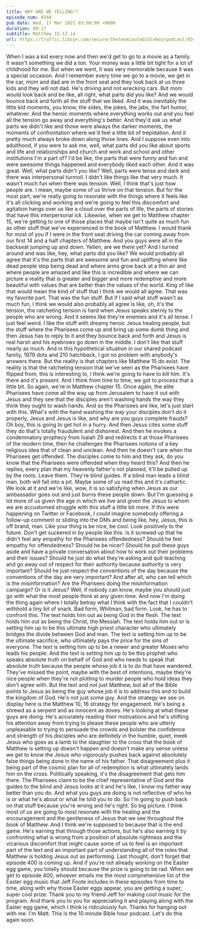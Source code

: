 ```yaml
---
title: WHY ARE WE YELLING!?
episode_num: 0348
pub_date: Wed, 17 Mar 2021 03:00:00 +0000
duration: 09:17
subtitle: Matthew 15:12-14
url: https://traffic.libsyn.com/secure/thetenminutebiblehourpodcast/0348_-_WHY_ARE_WE_YELLING.mp3
---
```


 When I was a kid every now and then we'd get to go to a movie as a family. It wasn't something we did a ton. Your money was a little bit tight for a lot of childhood for me. But when we went, it was very memorable because it was a special occasion. And I remember every time we go to a movie, we get in the car, mom and dad are in the front seat and they look back at us three kids and they will not dad. He's driving and not wrecking cars. But mom would look back and be like, all right, what parts did you like? And we would bounce back and forth all the stuff that we liked. And it was inevitably the little kid moments, you know, the sides, the jokes, the jabs, the fart humor, whatever. And the heroic moments where everything works out and you feel all the tension go away and everything's better. And they'd ask us what parts we didn't like and those were always the darker moments, the moments of confrontation where we'd feel a little bit of trepidation. And it pretty much always broke down along those lines. And I suppose even into adulthood, if you were to ask me, well, what parts did you like about sports and life and relationships and church and work and school and other institutions I'm a part of? I'd be like, the parts that were funny and fun and were awesome things happened and everybody liked each other. And it was great. Well, what parts didn't you like? Well, parts were tense and dark and there was interpersonal turmoil. I didn't like things like that very much. It wasn't much fun when there was tension. Well, I think that's just how people are. I mean, maybe some of us thrive on that tension. But for the most part, we're really going to resonate with the things where it feels like it's all clicking and working and we're going to feel this discomfort and agitation hangs over us like a cloud over the parts of life, the parts of stories that have this interpersonal ick. Likewise, when we get to Matthew chapter 15, we're getting to one of those places that maybe isn't quite as much fun as other stuff that we've experienced in the book of Matthew. I would thank for most of you if I were in the front seat driving the car coming away from our first 14 and a half chapters of Matthew. And you guys were all in the backseat jumping up and down. Yellen, are we there yet? And I turned around and was like, hey, what parts did you like? We would probably all agree that it's the parts that are awesome and fun and uplifting where like dead people stop being dead and where arms grow back at a thin air and where people are amazed and like this is incredible and where we can picture a reality that is greater and bigger and more redemptive and more beautiful with values that are better than the values of the world. King of like that would mean the kind of stuff that I think we would all agree. That was my favorite part. That was the fun stuff. But if I said what stuff wasn't as much fun, I think we would also probably all agree is like, oh, it's the tension, the ratcheting tension is hard when Jesus speaks sternly to the people who are wrong. And it seems like they're enemies and it's all tense. I just feel weird. I like the stuff with dreamy heroic Jesus healing people, but the stuff where the Pharisees come up and bring up some dumb thing and then Jesus has to reply to it and they bounce back and forth and Jesus is real harsh and his eyebrows go down in the middle. I don't like that stuff nearly as much. And in this hypothetical situation in our shared podcast family, 1979 dots and 210 hatchback, I got no problem with anybody's answers there. But the reality is that chapters like Matthew 15 do exist. The reality is that the ratcheting tension that we've seen as the Pharisees have flipped from, this is interesting to, I think we're going to have to kill him. It's there and it's present. And I think from time to time, we got to process that a little bit. So again, we're in Matthew chapter 15. Once again, the elite Pharisees have come all the way up from Jerusalem to have it out with Jesus and they see that the disciples aren't washing hands the way they think they ought to wash hands. And so the Pharisees are like, let's just start with this. What's with the hand washing the way your disciples don't do it properly, Jesus and Jesus is like, and why are you guys complete frauds? Oh boy, this is going to get hot in a hurry. And then Jesus cites some stuff they do that's totally fraudulent and dishonest. And then he invokes a condemnatory prophecy from Isaiah 29 and redirects it at those Pharisees of the modern time, then he challenges the Pharisees notions of a key religious idea that of clean and unclean. And then he doesn't care when the Pharisees get offended. The disciples come to him and they ask, do you know that the Pharisees were offended when they heard this? And then he replies, every plan that my heavenly father's not planned, it'll be pulled up by the roots. Leave them. They're blind guides. If a blind man leads a blind man, both will fall into a pit. Maybe some of us read this and it's cathartic. We look at it and we're like, wow, it is so satisfying when Jesus as our ambassador goes out and just burns these people down. But I'm guessing a lot more of us given the age in which we live and given the Jesus to whom we are accustomed struggle with this stuff a little bit more. If this were happening on Twitter or Facebook, I could imagine somebody offering a follow-up comment or sliding into the DMs and being like, hey, Jesus, this is off brand, man. Like your thing is be nice, be cool. Look positively to the future. Don't get suckered in by people like this. Is it screwed up that he didn't feel any empathy for the Pharisees offendedness? Should he feel empathy for offendedness? Should he be nicer? Should he pull these guys aside and have a private conversation about how to work out their problems and their issues? Should he just do what they're asking and quit teaching and go away out of respect for their authority because authority is very important? Should he just respect the conventions of the day because the conventions of the day are very important? And after all, who can tell which is the misinformation? Are the Pharisees doing the misinformation campaign? Or is it Jesus? Well, if nobody can know, maybe you should just go with what the most people think at any given time. And now I'm doing the thing again where I totally betray what I think with the fact that I couldn't withhold a tiny bit of snark. Bad form, Whitman, bad form. Look, he has to confront this. The text holds him out as being God in the flesh. The text holds him out as being the Christ, the Messiah. The text holds him out or is setting him up to be this ultimate high priest character who ultimately bridges the divide between God and man. The text is setting him up to be the ultimate sacrifice, who ultimately pays the price for the sins of everyone. The text is setting him up to be a newer and greater Moses who leads his people. And the text is setting him up to be this prophet who speaks absolute truth on behalf of God and who needs to speak that absolute truth because the people whose job it is to do that have wandered. They've missed the point, maybe with the best of intentions, maybe they're nice people when they're not plotting to murder people who hold ideas they don't agree with. But the text and not just Matthew, but all of the Bible points to Jesus as being the guy whose job it is to address this and to build the kingdom of God. He's not just some guy. And the strategy we see on display here is the Matthew 10, 16 strategy for engagement. He's being a shrewd as a serpent and as innocent as doves. He's looking at what these guys are doing. He's accurately reading their motivations and he's shifting his attention away from trying to please these people who are utterly unpleasable to trying to persuade the crowds and bolster the confidence and strength of his disciples who are definitely in the humble, quiet, meek Jesus who goes as a lamb to the slaughter to the cross that the book of Matthew is setting up doesn't happen and doesn't make any sense unless we get to know the Jesus who vigorously pushes back against absolutely false things being done in the name of his father. That disagreement plus it being part of the cosmic plan for all of redemption is what ultimately lands him on the cross. Politically speaking, it's the disagreement that gets him there. The Pharisees claim to be the chief representative of God and the guides to the blind and Jesus looks at it and he's like, I know my father way better than you do. And what you guys are doing is not reflective of who he is or what he's about or what he told you to do. So I'm going to push back on that stuff because you're wrong and he's right. So big picture. I think most of us are going to most resonate with the healing and the encouragement and the gentleness of Jesus that we see throughout the book of Matthew. And I think we're supposed to because that is the end game. He's earning that through those actions, but he's also earning it by confronting what is wrong from a position of absolute rightness and the vicarious discomfort that might cause some of us to feel is an important part of the text and an important part of understanding all of the roles that Matthew is holding Jesus out as performing. Last thought, don't forget that episode 400 is coming up. And if you're not already working on the Easter egg game, you totally should because the prize is going to be rad. When we get to episode 400, whoever emails me the most comprehensive list of the Easter egg music that Jeff Foote includes in these episodes from time to time, along with why those Easter eggs appear, you are getting a super, super cool prize. Thank you to my friend Jeff for making cool music for the program. And thank you to you for appreciating it and playing along with the Easter egg game, which I think is ridiculously fun. Thanks for hanging out with me. I'm Matt. This is the 10 minute Bible hour podcast. Let's do this again soon.
